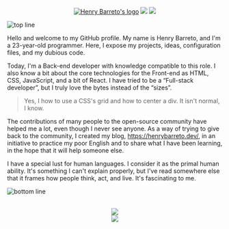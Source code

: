 <div align="center">
  <a href="https://henrybarreto.dev/" target="_blank"><img src="https://user-images.githubusercontent.com/23109089/213780396-3fb82f5e-5d70-41f1-9e32-ec03ea1be1ee.png" alt="Henry Barreto's logo" /></a>
  <a href="https://twitter.com/henrybarreto_"><img src="https://img.shields.io/badge/Twitter-1DA1F2?style=for-the-badge&logo=twitter&logoColor=white" /></a>
  <a href="https://www.linkedin.com/in/ruan-figueiredo/"><img src="https://img.shields.io/badge/LinkedIn-0077B5?style=for-the-badge&logo=linkedin&logoColor=white" /></a>
  <br />
</div>

![top line](https://user-images.githubusercontent.com/23109089/213780418-f1c3080f-f101-49aa-addb-b91bfdf09178.png)

Hello and welcome to my GitHub profile. My name is Henry Barreto, and I'm a 23-year-old programmer. Here, I expose my projects, ideas, configuration files, and my dubious code.

Today, I'm a Back-end developer with knowledge compatible to this role. I also know a bit about the core technologies for the Front-end as HTML, CSS, JavaScript, and a bit of React. I have tried to be a “Full-stack developer”, but I truly love the bytes instead of the “sizes”.

> Yes, I how to use a CSS's grid and how to center a div. It isn't normal, I know. 

The contributions of many people to the open-source community have helped me a lot, even though I never see anyone. As a way of trying to give back to the community, I created my blog, https://henrybarreto.dev/, in an initiative to practice my poor English and to share what I have been learning, in the hope that it will help someone else.


I have a special lust for human languages. I consider it as the primal human ability. It's something I can't explain properly, but I've read somewhere else that it frames how people think, act, and live. It's fascinating to me.


![bottom line](https://user-images.githubusercontent.com/23109089/213780418-f1c3080f-f101-49aa-addb-b91bfdf09178.png)

<div align="center">
  <br />
  <img src="https://cr-skills-chart-widget.azurewebsites.net/api/api?username=henrybarreto&branding=false&width=700px&skills=Rust,Go,JavaScript,TypeScript,Java" />
</div>

<div align="center">
  <img src="https://user-images.githubusercontent.com/23109089/213780423-7142f9b0-bbf7-4a3c-bd6c-b235f0731594.png" />
</div>
